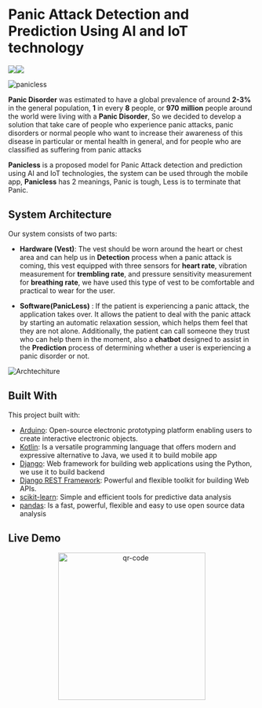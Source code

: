 # Panic Attack Detection and Prediction Using AI and IoT technology  

![](https://img.shields.io/badge/License-MIT-blue)![](https://img.shields.io/badge/Version-v1-blue)  

![panicless](https://github.com/PanicLess-2023/.github/assets/77099631/3e495a44-18a4-4025-9423-f752b3ae95fe)

**Panic Disorder** was estimated to have a global prevalence of around **2-3%** in the general population, **1** in every **8** people, or **970** **million** people around the world were living with a **Panic Disorder**, So we decided to develop a solution that take care of people who experience panic  attacks, panic disorders or normal people who want to increase their  awareness of this disease in particular or mental health in general, and  for people who are classified as suffering from panic attacks

**Panicless** is a proposed model for Panic Attack detection and prediction using AI and IoT technologies, the system can be used through the mobile app, **Panicless** has 2 meanings, Panic is tough, Less is to terminate that Panic.

## System Architecture

Our system consists of two parts:

- **Hardware (Vest)**: The  vest should be worn around the heart or chest area and can help us in **Detection** process when a panic attack is coming, this vest equipped with three sensors for **heart rate**, vibration measurement for **trembling rate**, and pressure sensitivity measurement for **breathing rate**, we have used this type of vest to be comfortable and practical to wear for the user.

- **Software(PanicLess)** : If the patient is experiencing a panic attack, the application takes over. It allows the patient to deal with the panic attack by starting an automatic  relaxation session, which helps them feel that they are not alone.  Additionally, the patient can call someone they trust who can help  them in the moment, also a **chatbot** designed to assist in the **Prediction** process of  determining whether a user is experiencing a panic disorder or not.

![Archtechiture](https://github.com/mohameddwedar689/Travel-Tour-Website/assets/77099631/9331e0e5-d6c4-4d23-a3b7-e6c9f67e1c89)

## Built With

This project built with:

- [Arduino](https://www.arduino.cc/): Open-source electronic prototyping platform enabling users to create interactive electronic objects.
- [Kotlin](https://kotlinlang.org/): Is a versatile programming language that offers modern and expressive alternative to Java, we used it to build mobile app
- [Django](https://www.djangoproject.com/): Web framework for building web applications using the Python, we use it to build backend
- [Django REST Framework](https://www.django-rest-framework.org/): Powerful and flexible toolkit for building Web APIs.
- [scikit-learn](https://scikit-learn.org/stable/): Simple and efficient tools for predictive data analysis
- [pandas](https://pandas.pydata.org/): Is a fast, powerful, flexible and easy to use open source data analysis

## Live Demo

<p align="center">
  <img src="https://github.com/mohameddwedar689/Travel-Tour-Website/assets/77099631/5445cb70-211d-440e-aca9-6e55a2f68df9" alt="qr-code" width="300" height="300"/>
</p>
